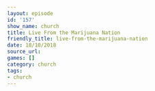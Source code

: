```yaml
---
layout: episode
id: '157'
show_name: church
title: Live From the Marijuana Nation
friendly_title: live-from-the-marijuana-nation
date: 18/10/2018
source_url: 
games: []
category: church
tags:
- church
---
```

